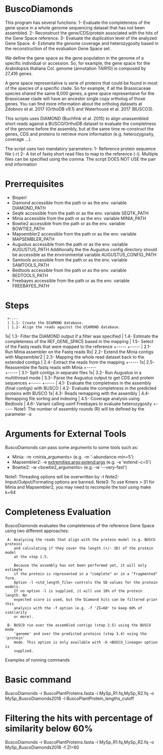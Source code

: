 # BuscoDiamonds

  This program has several functions:
   1- Evaluate the completeness of the gene space in a whole genome sequencing dataset that has not been assembled.
   2- Reconstruct the gene/CDS/protein associated with the hits of the Gene Space reference.
   3- Evaluate the duplication level of the analyzed Gene Space.
   4- Estimate the genome coverage and heterozygosity based in the reconstruction of the evaluation Gene Space set.

  We define the gene space as the gene population in the genome of a specific
  individual or accession. So, for example, the gene space for the Arabidopsis
  thaliana Col. genome (annotation TAIR10) is composed by 27,416 genes.

  A gene space representative is serie of proteins that could be found in most
  of the species of a specific clade. So for example, if all the Brassicaceae
  species shared the same 8,000 genes, a gene space representaive for the
  Brassicaeae clade will have an ancestor single copy ortholog of those genes.
  You can find more information about the ortholog datasets at Zdobnov et al.
  2017 (OrthoDB v9.1) and Waterhouse et al. 2017 (BUSCO3).  
  
  This scripts uses DIAMOND (Buchfink et al. 2015) to align unassembled short
  reads against a BUSCO/OrthoDB dataset to evaluate the completness of the
  genome before the assembly, but at the same time re-construct the genes, 
  CDS and proteins to retrieve more information (e.g. heterozygosity, coverage
  ...).

  The script uses two mandatory parameters:
    1- Reference protein sequence file (-r)
    2- A list of fastq short read files to map to the reference (-i). 
       Multiple files can be specified using the comma. The script DOES 
       NOT USE the pair end information

  Prerrequisites
  ==============
   * Bioperl
   * Diamond accessible from the path or as the env. variable DIAMOND_PATH
   * Seqtk accessible from the path or as the env. variable SEQTK_PATH
   * Minia accessible from the path or as the env. variable MINIA_PATH
   * Bowtie2 accessible from the path or as the env. variable BOWTIE2_PATH
   * Mapsembler2 accessible from the path or as the env. variable MAPSEMBLER_PATH
   * Augustus accessible from the path or as the env. variable AUGUSTUS_PATH
     Additionally the the Augustus config directory should be accessible as the
     environmental variable AUGUSTUS_CONFIG_PATH
   * Samtools accessible from the path or as the env. variable SAMTOOLS_PATH
   * Bedtools accessible from the path or as the env. variable BEDTOOLS_PATH 
   * Freebayes accessible from the path or as the env. variable FREEBAYES_PATH

  Steps
  =====
     +---- 
     | 1.1- Create the DIAMOND database.
     | 1.2- Align the reads against the DIAMOND database.
   1x| 1.3- Filter the DIAMOND output if a filter was specified
     | 1.4- Estimate the completeness of the REF_GENE_SPACE based in the mapping
     | 1.5- Select of the Fastq reads that were mapped to the reference
     +-----
     +-----
     | 2.1- Run Minia assembler on the Fastq reads
   Rx| 2.2- Extend the Minia contigs with Mapsembler2
     | 2.3- Mapping the whole read dataset back to the extended contigs
     | 2.4- Extract the reads from the mapping
     +-----
   1x| 2.5- Reassemble the fastq reads with Minia
     +-----  
     +-----
     | 3.1- Split contigs in separate files
   1x| 3.2- Run Augustus in a multithread mode
     | 3.3- Parse the Augustus output to get CDS and protein sequences
     +-----
     +-----
     | 4.1- Evaluate the completness in the assembly (final contigs) with BUSCO
     | 4.2- Evaluate the completness in the predicted proteins with BUSCO
   1x| 4.3- Reads remapping with the assembly
     | 4.4- Remapping file sorting and indexing
     | 4.5- Coverage analysis using Bedtools
     | 4.6- Variant calling usinf Freebayes to evaluate heterozygosity
     +-----
     Note1: The number of assembly rounds (R) will be defined by the parameter
           -a <assembly rounds>
   
  Arguments for External Tools
  ============================
  BuscoDiamonds can pass some arguments to some tools such as:
   * Minia: -m <minia_arguments> (e.g. -m '-abundance-min=5')
   * Mapsembler2: -e <extremities:args;extend:args> (e.g. -e 'extend:-c=5')
   * Bowtie2: -w <bowtie2_arguments> (e.g. -w '--very-fast')

   Note1: Threading options will be overwritten by -t <threads>
   Note2: Imput/Output/Formating options are banned.
   Note3: To use Kmers > 31 for Minia and Mapsembler2, you may need to recompile the tool using make k=64

  Completeness Evaluation
  =======================
  BuscoDiamonds evaluates the completeness of the reference Gene Space using two
  different approaches:

     A- Analyzing the reads that align with the protein model (e.g. BUSCO protein)
        and calculating if they cover the length (+/- SD) of the protein model
        at the step 1.5. 
        
        Because the assembly has not been performed yet, it will only estimate
        if the protein is represented in a "complete" or in a "fragmented" form.
        Option -l <std_length_file> controls the SD values for the protein models.
        If no option -l is supplied, it will use 10% of the protein length. No 
        expected score is used, but the Diamond hits can be filtered prior this 
        analysis with the -f option (e.g. -f 'ZI=60' to keep 60% of similarity 
        or more).

     B- BUSCO run over the assembled contigs (step 2.5) using the BUSCO mode 
        'genome' and over the predicted proteins (step 3.4) using the 'protein'
        mode. This option is only available with -b <BUSCO_lineage> option is 
        supplied.



  Examples of running commands
  # Basic command
   BuscoDiamonds -r BuscoPlantProteins.fasta -i MySp_R1.fq,MySp_R2.fq 
                 -o MySp_BuscoDiamonds2018 -l BuscoPlantProtein_lengths_cutoff

  # Filtering the hits with percentage of similarity below 60%
   BuscoDiamonds -r BuscoPlantProteins.fasta -i MySp_R1.fq,MySp_R2.fq 
                 -o MySp_BuscoDiamonds2018 -f ZI=60

